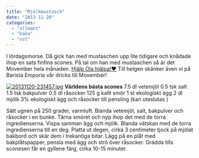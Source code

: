 ```yaml
---
title: "Mjölkmustasch"
date: "2013-11-20"
categories: 
  - "allmant"
  - "baka"
  - "ost"
---
```


I lördagsmorse. Då gick han med mustaschen upp lite tidigare och knådade ihop en sats finfina scones. På tal om han med mustaschen så är det Movember hela månaden. [Hjälp Ola hjälpa!❤](https://se.movember.com/mobile/#profile/6918757) Till helgen skänker även vi på Barista Emporia vår dricks till Movember!  
  
[![20131120-231457.jpg](/static/img/20131120-231457.jpg)](http://import.local/wp-content/uploads/2013/11/20131120-231457.jpg) **Världens bästa scones** 7.5 dl vetemjöl 0.5 tsk salt 1.5 tsk bakpulver 0.5 dl råsocker 125 g kallt smör 1 st ekologiskt ägg 2 dl mjölk 3% ekologiskt ägg och råsocker till pensling (kan uteslutas )

Sätt ugnen på 250 grader, varmluft. Blanda vetemjöl, salt, bakpulver och råsocker i en bunke. Tärna smöret och nyp ihop det med de torra ingredienserna. Vispa samman ägg och mjölk. Blanda vätskan med de torra ingredienserna till en deg. Platta ut degen, cirka 3 centimeter tjock på mjölat bakbord och skär dem i trekantiga bitar. Lägg på en plåt med bakplåtspapper, pensla med ägg och strö över råsocker. Grädda tills sconesen får en gyllene färg, cirka 10-15 minuter.
